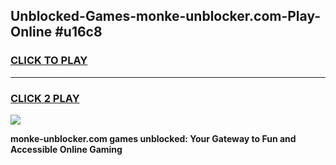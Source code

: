 
## Unblocked-Games-monke-unblocker.com-Play-Online #u16c8
<h3>
<a href="https://news.freeplayer.one?title=monke-unblocker.com&ref=3">CLICK TO PLAY</a></h3>
<hr>

<h3>
<a href="https://news.freeplayer.one?title=monke-unblocker.com&ref=3">CLICK 2 PLAY</a>
  
</h3>

<a href="https://news.freeplayer.one?title=monke-unblocker.com&ref=3"><img src="https://clearcache.store/games.png"></a>


**monke-unblocker.com games unblocked: Your Gateway to Fun and Accessible Online Gaming**
